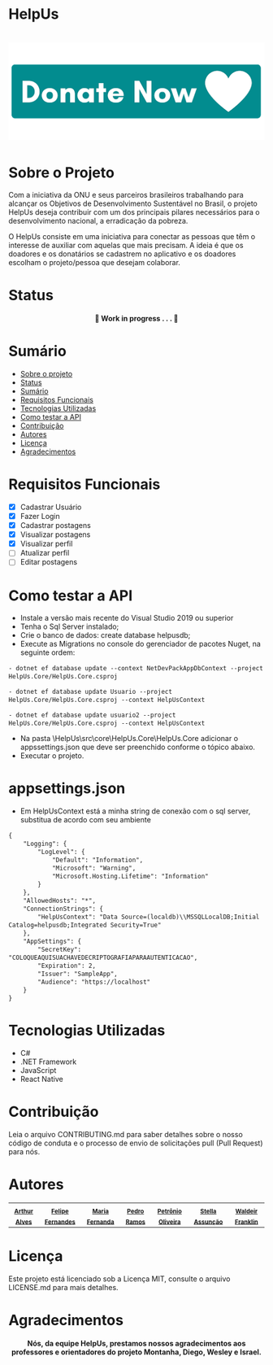 # HelpUs

<h1 align="center">
  <img alt="donate" title="#donate" src="./assets/donate.png" />
</h1>


# Sobre o Projeto

  Com a iniciativa da ONU e seus parceiros brasileiros trabalhando para alcançar os
Objetivos de Desenvolvimento Sustentável no Brasil, o projeto HelpUs deseja contribuir
com um dos principais pilares necessários para o desenvolvimento nacional, a erradicação
da pobreza. 

  O HelpUs consiste em uma iniciativa para conectar as pessoas que têm o interesse
de auxiliar com aquelas que mais precisam. A ideia é que os doadores e os donatários se
cadastrem no aplicativo e os doadores escolham o projeto/pessoa que desejam colaborar. 

# Status

<h4 align="center"> 🚧 Work in progress . . . 🚧 </h4> 

# Sumário

<!--ts-->
   * [Sobre o projeto](#sobre-o-projeto)
   * [Status](#status)
   * [Sumário](#sumário)
   * [Requisitos Funcionais](#requisitos-funcionais)
   * [Tecnologias Utilizadas](#tecnologias-utilizadas)
   * [Como testar a API](#como-testar-a-api)
   * [Contribuição](#contribuição)
   * [Autores](#autores)
   * [Licença](#licença)
   * [Agradecimentos](#agradecimentos)
<!--te-->

# Requisitos Funcionais

- [x] Cadastrar Usuário
- [x] Fazer Login
- [X] Cadastrar postagens
- [X] Visualizar postagens
- [X] Visualizar perfil
- [ ] Atualizar perfil
- [ ] Editar postagens

# Como testar a API

- Instale a versão mais recente do Visual Studio 2019 ou superior
- Tenha o Sql Server instalado;
- Crie o banco de dados: create database helpusdb;
- Execute as Migrations no console do gerenciador de pacotes Nuget, na seguinte ordem:

```
- dotnet ef database update --context NetDevPackAppDbContext --project HelpUs.Core/HelpUs.Core.csproj
```

```
- dotnet ef database update Usuario --project HelpUs.Core/HelpUs.Core.csproj --context HelpUsContext
```

```
- dotnet ef database update usuario2 --project HelpUs.Core/HelpUs.Core.csproj --context HelpUsContext
```

- Na pasta \HelpUs\src\core\HelpUs.Core\HelpUs.Core adicionar o appssettings.json que deve ser preenchido conforme o tópico abaixo.
- Executar o projeto.

# appsettings.json

- Em HelpUsContext está a minha string de conexão com o sql server, substitua de acordo com seu ambiente


```
{
	"Logging": {
		"LogLevel": {
			"Default": "Information",
			"Microsoft": "Warning",
			"Microsoft.Hosting.Lifetime": "Information"
		}
	},
	"AllowedHosts": "*",
	"ConnectionStrings": {
		"HelpUsContext": "Data Source=(localdb)\\MSSQLLocalDB;Initial Catalog=helpusdb;Integrated Security=True"
	},
	"AppSettings": {
		"SecretKey": "COLOQUEAQUISUACHAVEDECRIPTOGRAFIAPARAAUTENTICACAO",
		"Expiration": 2,
		"Issuer": "SampleApp",
		"Audience": "https://localhost"
	}
}
```
 
# Tecnologias Utilizadas

- C#
- .NET Framework
- JavaScript
- React Native

# Contribuição

Leia o arquivo CONTRIBUTING.md para saber detalhes sobre o nosso código de conduta e o processo de envio de solicitações pull (Pull Request) para nós.

# Autores

<table>
    <tbody>
      <tr>
 
  <td align="center"> 
<sub><a href="https://github.com/Arthur-Alv"><b>Arthur Alves</b></a></sub> </td>
 
  <td align="center">
 <sub><a href="https://github.com/fernandes35felipe"><b>Felipe Fernandes</b></a></sub> </td>
        
  <td align="center"> 
<sub><a href="https://github.com/DinelliFernanda"><b>Maria Fernanda</b></a></sub> </td>

      
  <td align="center">
 <sub><a href="https://github.com/PedroHRamos"><b>Pedro Ramos</b></a></sub> </td>

 
 <td align="center"> 
<sub><a href="https://github.com/petroniosantos"><b>Petrônio Oliveira</b></a></sub> </td>
 
  <td align="center">
  <sub><a href="https://github.com/stellanicoli"><b>Stella Assunção</b></a></sub> </td>
 
 
 <td align="center">
 <sub><a href="https://github.com/wasouzaf"><b>Waldeir Franklin</b></a></sub> </td>
 </tr>


 </tbody></table>

# Licença

Este projeto está licenciado sob a Licença MIT, consulte o arquivo LICENSE.md para mais detalhes.

# Agradecimentos

<h4 align="center"> Nós, da equipe HelpUs, prestamos nossos agradecimentos aos professores e orientadores do projeto Montanha, Diego, Wesley e Israel. </h4> 
